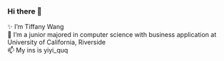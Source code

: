 ### Hi there 👋
✨ I’m Tiffany Wang <br>
🔭 I’m a junior majored in computer science with business application at University of California, Riverside <br>
📫 My ins is yiyi_quq <br>


<!--
**twang0323/twang0323** is a ✨ _special_ ✨ repository because its `README.md` (this file) appears on your GitHub profile.

Here are some ideas to get you started:

- 🔭 I’m currently working on ...
- 🌱 I’m currently learning ...
- 👯 I’m looking to collaborate on ...
- 🤔 I’m looking for help with ...
- 💬 Ask me about ...
- 📫 How to reach me: ...
- 😄 Pronouns: ...
- ⚡ Fun fact: ...
-->
